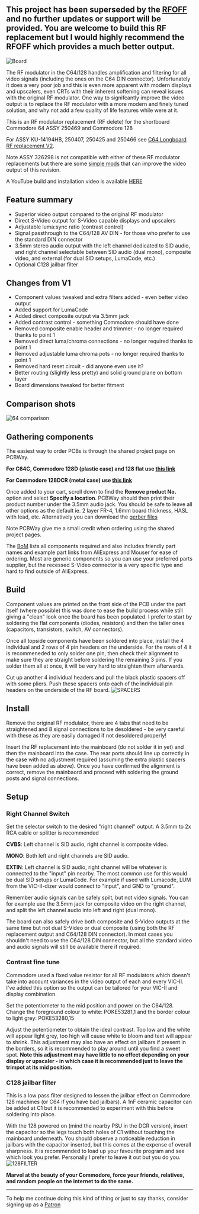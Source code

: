 ## This project has been superseded by the [RFOFF](https://www.tindie.com/products/36736/) and no further updates or support will be provided. You are welcome to build this RF replacement but I would highly recommend the RFOFF which provides a much better output.

![Board](https://github.com/TheRetroChannel/Commodore-64-Shortboard-and-C128-RF-Replacement-V2/blob/main/images/RF%20V2%20SB128.jpg)

The RF modulator in the C64/128 handles amplification and filtering for all video signals (including the ones on the C64 DIN connector). Unfortunately it does a very poor job and this is even more apparent with modern displays and upscalers, even CRTs with their inherent softening can reveal issues with the original RF modulator. One way to signifcantly improve the video output is to replace the RF modulator with a more modern and finely tuned solution, and why not add a few quality of life features while were at it.

This is an RF modulator replacement (RF delete) for the shortboard Commodore 64 ASSY 250469 and Commodore 128

For ASSY KU-14194HB, 250407, 250425 and 250466 see [C64 Longboard RF replacement V2](https://github.com/TheRetroChannel/Commdore-64-RF-replacement-Longboard-V2). 

Note ASSY 326298 is not compatible with either of these RF modulator replacements but there are some [simple mods](https://youtu.be/agDFLPP9yIw) that can improve the video output of this revision.

A YouTube build and installation video is available [HERE](https://youtu.be/t5yx6tAaMuE)

## Feature summary
* Superior video output compared to the original RF modulator
* Direct S-Video output for S-Video capable displays and upscalers
* Adjustable luma:sync ratio (contrast control)
* Signal passthrough to the C64/128 AV DIN - for those who prefer to use the standard DIN connector
* 3.5mm stereo audio output with the left channel dedicated to SID audio, and right channel selectable between SID audio (dual mono), composite video, and external (for dual SID setups, LumaCode, etc.)
* Optional C128 jailbar filter

## Changes from V1
* Component values tweaked and extra filters added - even better video output
* Added support for LumaCode
* Added direct composite output via 3.5mm jack
* Added contrast control - something Commodore should have done
* Removed composite enable header and trimmer - no longer required thanks to point 1
* Removed direct luma/chroma connections - no longer required thanks to point 1
* Removed adjustable luma chroma pots - no longer required thanks to point 1
* Removed hard reset circuit - did anyone even use it?
* Better routing (slightly less pretty) and solid ground plane on bottom layer
* Board dimensions tweaked for better fitment

## Comparison shots

![64 comparison](https://github.com/TheRetroChannel/Commodore-64-Shortboard-and-C128-RF-Replacement-V2/blob/main/images/COMPARISONS%20250407%20PAL.png)
 
## Gathering components
The easiest way to order PCBs is through the shared project page on PCBWay.

**For C64C, Commodore 128D (plastic case) and 128 flat use [this link](https://www.pcbway.com/project/shareproject/Commodore_128_and_C64_Shortboard_RF_Modulator_Replacement_V2_c93a9d28.html)**

**For Commodore 128DCR (metal case) use [this link](https://www.pcbway.com/project/shareproject/Commodore_128DCR_metal_case_only_RF_Modulator_Replacement_V2_75604b06.html)**

Once added to your cart, scroll down to find the **Remove product No.** option and select **Specify a location**. PCBWay should then print their product number under the 3.5mm audio jack. You should be safe to leave all other options as the default ie. 2 layer FR-4, 1.6mm board thickness, HASL with lead, etc. Alternatively you can download the [gerber files](files)

Note PCBWay give me a small credit when ordering using the shared project pages.

The [BoM](files/BOM_C128_C128DCR_C64_Shortboard_RF_V2.xlsx) lists all components required and also includes friendly part names and example part links from AliExpress and Mouser for ease of ordering. Most are generic components so you can use your preferred parts supplier, but the recessed S-Video connector is a very specific type and hard to find outside of AliExpress.

## Build
Component values are printed on the front side of the PCB under the part itself (where possible) this was done to ease the build process while still giving a "clean" look once the board has been populated. I prefer to start by soldering the flat components (diodes, resistors) and then the taller ones (capacitors, transistors, switch, AV connectors).

Once all topside components have been soldered into place, install the 4 individual and 2 rows of 4 pin headers on the underside. For the rows of 4 it is recommeneded to only solder one pin, then check their alignment to make sure they are straight before soldering the remaining 3 pins. If you solder them all at once, it will be very hard to straighten them afterwards. 

Cut up another 4 individual headers and pull the black plastic spacers off with some pliers. Push these spacers onto each of the individual pin headers on the underside of the RF board. ![SPACERS](https://github.com/TheRetroChannel/Commodore-64-Shortboard-and-C128-RF-Replacement-V2/blob/main/images/C64C%20SPACERS.jpg)

## Install
Remove the original RF modulator, there are 4 tabs that need to be straightened and 8 signal connections to be desoldered - be very careful with these as they are easily damaged if not desoldered properly!

Insert the RF replacement into the mainboard (do not solder it in yet) and then the mainboard into the case. The rear ports should line up correctly in the case with no adjustment required (assuming the extra plastic spacers have been added as above). Once you have confirmed the alignment is correct, remove the mainbaord and proceed with soldering the ground posts and signal connections.

## Setup
### Right Channel Switch
Set the selector switch to the desired "right channel" output. A 3.5mm to 2x RCA cable or splitter is recommended

**CVBS**: Left channel is SID audio, right channel is composite video.

**MONO**: Both left and right channels are SID audio.

**EXTIN**: Left channel is SID audio, right channel will be whatever is connected to the "input" pin nearby. The most common use for this would be dual SID setups or LumaCode. For example if used with Lumacode, LUM from the VIC-II-dizer would connect to "input", and GND to "ground".

Remember audio signals can be safely spilt, but not video signals. You can for example use the 3.5mm jack for composite video on the right channel, and split the left channel audio into left and right (dual mono).

The board can also safely drive both composite and S-Video outputs at the same time but not dual S-Video or dual composite (using both the RF replacement output and C64/128 DIN connector). In most cases you shouldn't need to use the C64/128 DIN connector, but all the standard video and audio signals will still be available there if required.

### Contrast fine tune
Commodore used a fixed value resistor for all RF modulators which doesn't take into account variances in the video output of each and every VIC-II. I've added this option so the output can be tailored for your VIC-II and display combination.

Set the potentiometer to the mid position and power on the C64/128. Change the foreground colour to white: POKE53281,1 and the border colour to light grey: POKE53280,15

Adjust the potentiometer to obtain the ideal contrast. Too low and the white will appear light grey, too high will cause white to bloom and text will appear to shrink. This adjustment may also have an effect on jailbars if present in the borders, so it is recommended to play around until you find a sweet spot.
**Note this adjustment may have little to no effect depending on your display or upscaler - in which case it is recommended just to leave the trimpot at its mid position.**

### C128 jailbar filter 
This is a low pass filter designed to lessen the jailbar effect on Commodore 128 machines (or C64 if you have bad jailbars). A 1nF ceramic capacitor can be added at C1 but it is recommended to experiment with this before soldering into place. 

With the 128 powered on (mind the nearby PSU in the DCR version), insert the capacitor so the legs touch both holes of C1 without touching the mainboard underneath. You should observe a noticeable reduction in jailbars with the capacitor inserted, but this comes at the expense of overall sharpness. It is recommended to load up your favourite program and see which look you prefer. Personally I prefer to leave it out but you do you.
![128FILTER](https://github.com/TheRetroChannel/Commodore-64-Shortboard-and-C128-RF-Replacement-V2/blob/main/images/C128%20FILTER%20COMPARISON.png)


**Marvel at the beauty of your Commodore, force your friends, relatives, and random people on the internet to do the same.**

-------

To help me continue doing this kind of thing or just to say thanks, consider signing up as a [Patron](https://www.patreon.com/theretrochannel)
